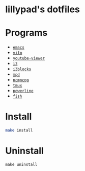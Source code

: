 # lillypad's dotfiles

# Programs
- [`emacs`](https://www.gnu.org/software/emacs/)
- [`vifm`](https://vifm.info/)
- [`youtube-viewer`](https://github.com/trizen/youtube-viewer)
- [`i3`](https://i3wm.org/)
- [`i3blocks`](https://github.com/vivien/i3blocks)
- [`mpd`](https://www.musicpd.org/)
- [`ncmpcpp`](https://rybczak.net/ncmpcpp/)
- [`tmux`](https://github.com/tmux/tmux)
- [`powerline`](https://github.com/powerline/fonts)
- [`fish`](https://fishshell.com/)

# Install

```bash
make install
```

# Uninstall
```
make uninstall
```
